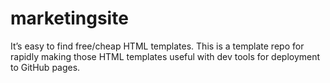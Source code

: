 # marketingsite
It’s easy to find free/cheap HTML templates.  This is a template repo for rapidly making those HTML templates useful with dev tools for deployment to GitHub pages.
